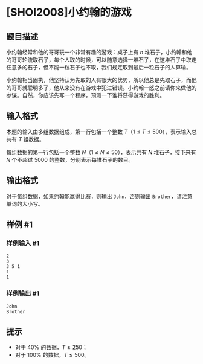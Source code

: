 # [SHOI2008]小约翰的游戏

## 题目描述

小约翰经常和他的哥哥玩一个非常有趣的游戏：桌子上有 $n$ 堆石子，小约翰和他的哥哥轮流取石子，每个人取的时候，可以随意选择一堆石子，在这堆石子中取走任意多的石子，但不能一粒石子也不取，我们规定取到最后一粒石子的人算输。

小约翰相当固执，他坚持认为先取的人有很大的优势，所以他总是先取石子，而他的哥哥就聪明多了，他从来没有在游戏中犯过错误。小约翰一怒之前请你来做他的参谋。自然，你应该先写一个程序，预测一下谁将获得游戏的胜利。

## 输入格式

本题的输入由多组数据组成，第一行包括一个整数 $T$（$1 \leq T \leq 500$），表示输入总共有 $T$ 组数据。

每组数据的第一行包括一个整数 $N$（$1 \leq N \leq 50$），表示共有 $N$ 堆石子，接下来有 $N$ 个不超过 $5000$ 的整数，分别表示每堆石子的数目。

## 输出格式

对于每组数据，如果约翰能赢得比赛，则输出 `John`，否则输出 `Brother`，请注意单词的大小写。

## 样例 #1

### 样例输入 #1
```
2
3
3 5 1
1
1
```

### 样例输出 #1

```
John
Brother
```

## 提示

- 对于 $40\%$ 的数据，$T \leq 250$；
- 对于 $100\%$ 的数据，$T \leq 500$。

